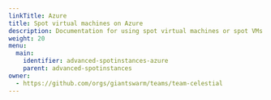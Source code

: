 ```yaml
---
linkTitle: Azure
title: Spot virtual machines on Azure
description: Documentation for using spot virtual machines or spot VMs with Kubernetes clusters on Microsoft Azure.
weight: 20
menu:
  main:
    identifier: advanced-spotinstances-azure
    parent: advanced-spotinstances
owner:
  - https://github.com/orgs/giantswarm/teams/team-celestial
---
```


